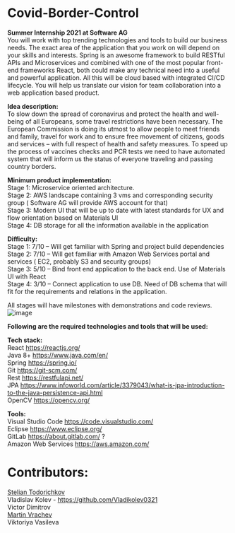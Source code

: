 # Covid-Border-Control

__Summer Internship 2021 at Software AG__ <br>
  You will work with top trending technologies and tools to build our business needs. The exact area of the application that you work on will depend on your skills and interests. Spring is an awesome framework to build RESTful APIs and Microservices and combined with one of the most popular front-end frameworks React, both could make any technical need into a useful and powerful application. All this will be cloud based with integrated CI/CD lifecycle. You will help us translate our vision for team collaboration into a web application based product.


__Idea description:__
<br>
  To slow down the spread of coronavirus and protect the health and well-being of all Europeans, some travel restrictions have been necessary. The European Commission is doing its utmost to allow people to meet friends and family, travel for work and to ensure free movement of citizens, goods and services – with full respect of health and safety measures. To speed up the process of vaccines checks and PCR tests we need to have automated system that will inform us the status of everyone traveling and passing country borders.

__Minimum product implementation:__ <br>
            Stage 1: Microservice oriented architecture.<br>
            Stage 2: AWS landscape containing 3 vms and corresponding security group ( Software AG will provide AWS account for that)<br>
            Stage 3: Modern UI that will be up to date with latest standards for UX  and flow orientation based on Materials UI<br>
            Stage 4: DB storage for all the information available in the application<br>
            
__Difficulty:__<br>
            Stage 1: 7/10 – Will get familiar with Spring and project build dependencies<br>
            Stage 2: 7/10 – Will get familiar with Amazon Web Services portal and services ( EC2, probably S3 and security groups)<br>
            Stage 3: 5/10 – Bind front end application to the back end. Use of Materials UI with React<br>
            Stage 4: 3/10 – Connect application to use DB. Need of DB schema that will fit for the requirements and relations in the application.<br>
            
            
All stages will have milestones with demonstrations and code reviews.<br>
![image](https://user-images.githubusercontent.com/72374789/124248414-7f416180-db2b-11eb-96cd-0f460a924bab.png)

__Following are the required technologies and tools that will be used:__ <br>

__Tech stack:__ <br>
    React https://reactjs.org/ <br>
    Java 8+ https://www.java.com/en/ <br>
    Spring https://spring.io/ <br>
    Git https://git-scm.com/ <br>
    Rest https://restfulapi.net/ <br>
    JPA https://www.infoworld.com/article/3379043/what-is-jpa-introduction-to-the-java-persistence-api.html <br>
    OpenCV https://opencv.org/ <br>
    
__Tools:__ <br>
    Visual Studio Code  https://code.visualstudio.com/ <br>
    Eclipse https://www.eclipse.org/ <br>
    GitLab https://about.gitlab.com/ ? <br>
    Amazon Web Services https://aws.amazon.com/ <br>


# Contributors:<br>
[Stelian Todorichkov](https://github.com/StelianRBG) <br>
Vladislav Kolev - https://github.com/Vladikolev0321 <br>
Victor Dimitrov <br>
[Martin Vrachev](https://github.com/mvvrachev)<br>
Viktoriya Vasileva <br>

